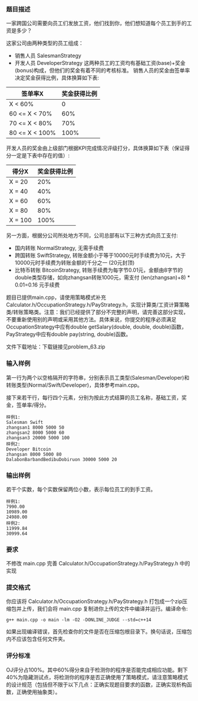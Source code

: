 ### 题目描述
一家跨国公司需要向员工们发放工资，他们找到你，他们想知道每个员工到手的工资是多少？

这家公司由两种类型的员工组成：

* 销售人员 SalesmanStrategy
* 开发人员 DeveloperStrategy
这两种员工的工资均有基础工资(base)+奖金(bonus)构成，但他们的奖金有着不同的考核标准。 销售人员的奖金由签单率决定奖金获得比例，具体换算如下表:

|签单率X|	奖金获得比例|
|-|-|
|X < 60%	|0|
|60 <= X < 70%|	60%|
|70 <= X < 80%|	70%|
|80 <= X < 100%|	100%|

开发人员的奖金由上级部门根据KPI完成情况评级打分，具体换算如下表（保证得分一定是下表中存在的值）:

|得分X|	奖金获得比例|
|-|-|
|X = 20	|20%|
|X = 40|	40%|
|X = 60	|60%|
|X = 80|	80%|
|X = 100|	100%|

另一方面，根据分公司所处地方不同，公司总部有以下三种方式向员工支付:

* 国内转账 NormalStrategy, 无需手续费
* 跨国转账 SwiftStrategy, 转账金额小于等于10000元时手续费为10元，大于10000元时手续费为转账金额的千分之一 (20元封顶)
* 比特币转账 BitcoinStrategy, 转账手续费为每字节0.01元，金额由8字节的double类型存储，如向zhangsan转账1000元，需支付 (len(zhangsan)+8) * 0.01=0.16 元手续费

题目已提供main.cpp，请使用策略模式补充Calculator.h/OccupationStrategy.h/PayStrategy.h，实现计算类/工资计算策略类/转账策略类。注意：我们已经提供了部分不完整的声明，请完善这部分实现，不要重新使用别的声明或采用其他方法。具体来说，你提交的程序必须满足OccupationStrategy中应有double getSalary(double, double, double)函数，PayStrategy中应有double pay(string, double)函数。

文件下载地址：下载链接见problem_63.zip

### 输入样例
第一行为两个以空格隔开的字符串，分别表示员工类型(Salesman/Developer)和转账类型(Normal/Swift/Developer)，具体参考main.cpp。

接下来若干行，每行四个元素，分别为按此方式结算的员工名称，基础工资，奖金，签单率/得分。
```
样例1:
Salesman Swift
zhangsan1 8000 5000 50
zhangsan2 8000 5000 60
zhangsan3 20000 5000 100
样例2:
Developer Bitcoin
zhangsan 8000 5000 80
DalabonBarbandBedibuDobiruon 30000 5000 20
```
### 输出样例
若干个实数，每个实数保留两位小数，表示每位员工的到手工资。
```
样例1:
7990.00
10989.00
24980.00
样例2:
11999.84
30999.64
```
### 要求
不修改 main.cpp
完善 Calculator.h/OccupationStrategy.h/PayStrategy.h 中的实现
### 提交格式
你应该将 Calculator.h/OccupationStrategy.h/PayStrategy.h 打包成一个zip压缩包并上传，我们会将 main.cpp 复制进你上传的文件中编译并运行。编译命令:
```
g++ main.cpp -o main -lm -O2 -DONLINE_JUDGE --std=c++14
```
如果出现编译错误，首先检查你的文件是否在压缩包根目录下。换句话说，压缩包内不应该包含任何文件夹。

### 评分标准
OJ评分占100%。其中60%得分来自于检测你的程序是否能完成相应功能。剩下40%为隐藏测试点，将检测你的程序是否正确使用了策略模式，请注意策略模式的设计规范（包括但不限于以下几点：正确实现题目要求的函数，正确实现析构函数，正确使用抽象类）。
